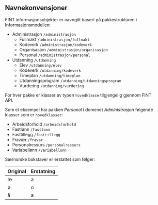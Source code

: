 ## Navnekonvensjoner

FINT informasjonsobjekter er navngitt basert på pakkestrukturen i Informasjonsmodellen:

- Administrasjon `/administrasjon`
    - Fullmakt `/administrasjon/fullmakt`
    - Kodeverk `/administrasjon/kodeverk`
    - Organisasjon `/administrasjon/organisasjon`
    - Personal `/administrasjon/personal`
- Utdanning `/utdanning`
    - Elev `/utdanning/elev`
    - Kodeverk `/utdanning/kodeverk`
    - Timeplan `/utdanning/timeplan`
    - Utdanningsprogram `/utdanning/utdanningsprogram`
    - Vurdering `/utdanning/vurdering`

For hver pakke er klasser av typen `hovedklasse` tilgjengelig gjennom FINT API.

Som et eksempel har pakken *Personal* i domenet *Administrasjon* følgende klasser som er `hovedklasser`:

- Arbeidsforhold `/arbeidsforhold`
- Fastlønn `/fastlonn`
- Fasttillegg `/fasttillegg`
- Fravær `/fravar`
- Personalressurs `/personalressurs`
- Variabellønn `/variabellonn`

Særnorske bokstaver er erstattet som følger:

| Original | Erstatning |
| -------- |------------|
| æ        | a          |
| ø        | o          |
| å        | a          |
